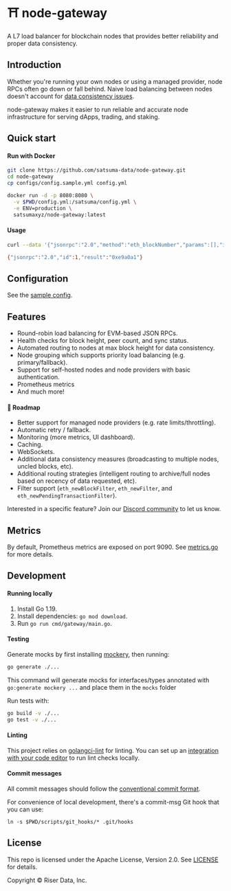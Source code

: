 # ⛩ node-gateway

A L7 load balancer for blockchain nodes that provides better reliability and
proper data consistency.

## Introduction

Whether you're running your own nodes or using a managed provider, node RPCs
often go down or fall behind. Naive load balancing between nodes doesn't
account for [data consistency issues](https://alchemy.com/blog/data-accuracy).

node-gateway makes it easier to run reliable and accurate node infrastructure
for serving dApps, trading, and staking.

## Quick start

#### Run with Docker

```sh
git clone https://github.com/satsuma-data/node-gateway.git
cd node-gateway
cp configs/config.sample.yml config.yml

docker run -d -p 8080:8080 \
  -v $PWD/config.yml:/satsuma/config.yml \
  -e ENV=production \
  satsumaxyz/node-gateway:latest
```

#### Usage

```sh
curl --data '{"jsonrpc":"2.0","method":"eth_blockNumber","params":[],"id":1}' http://localhost:8080

{"jsonrpc":"2.0","id":1,"result":"0xe9a0a1"}
```

## Configuration

See the [sample config](/configs/config.sample.yml).

## Features

- Round-robin load balancing for EVM-based JSON RPCs.
- Health checks for block height, peer count, and sync status.
- Automated routing to nodes at max block height for data consistency.
- Node grouping which supports priority load balancing (e.g. primary/fallback).
- Support for self-hosted nodes and node providers with basic authentication.
- Prometheus metrics
- And much more!

#### 🔮 Roadmap

- Better support for managed node providers (e.g. rate limits/throttling).
- Automatic retry / fallback.
- Monitoring (more metrics, UI dashboard).
- Caching.
- WebSockets.
- Additional data consistency measures (broadcasting to multiple nodes, uncled blocks, etc).
- Additional routing strategies (intelligent routing to archive/full nodes based on recency of data requested, etc).
- Filter support (`eth_newBlockFilter`, `eth_newFilter`, and `eth_newPendingTransactionFilter`).

Interested in a specific feature? Join our [Discord community]() to let us know.

## Metrics

By default, Prometheus metrics are exposed on port 9090. See
[metrics.go](/internal/metrics/metrics.go) for more details.

## Development

#### Running locally

1. Install Go 1.19.
2. Install dependencies: `go mod download`.
3. Run `go run cmd/gateway/main.go`.

#### Testing

Generate mocks by first installing [mockery](https://github.com/vektra/mockery#installation), then running:

```sh
go generate ./...
```

This command will generate mocks for interfaces/types annotated with `go:generate mockery ...` and place them in the `mocks` folder

Run tests with:

```sh
go build -v ./...
go test -v ./...
```

#### Linting

This project relies on [golangci-lint](https://github.com/golangci/golangci-lint) for linting. You can set up an [integration with your code editor](https://golangci-lint.run/usage/integrations/) to run lint checks locally.

#### Commit messages

All commit messages should follow the [conventional commit format](https://conventionalcommits.org).

For convenience of local development, there's a commit-msg Git hook that you can use:

```
ln -s $PWD/scripts/git_hooks/* .git/hooks
```

## License

This repo is licensed under the Apache License, Version 2.0. See [LICENSE]() for details.

Copyright © Riser Data, Inc.
